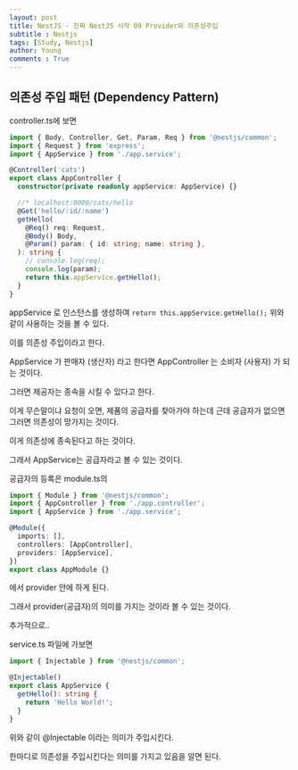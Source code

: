 ```yaml
---
layout: post
title: NestJS - 진짜 NestJS 시작 09 Provider와 의존성주입
subtitle : Nestjs
tags: [Study, Nestjs]
author: Young
comments : True
---
```


## 의존성 주입 패턴 (Dependency Pattern)

controller.ts에 보면
```ts
import { Body, Controller, Get, Param, Req } from '@nestjs/common';
import { Request } from 'express';
import { AppService } from './app.service';

@Controller('cats')
export class AppController {
  constructor(private readonly appService: AppService) {}

  //* localhost:8000/cats/hello
  @Get('hello/:id/:name')
  getHello(
    @Req() req: Request,
    @Body() Body,
    @Param() param: { id: string; name: string },
  ): string {
    // console.log(req);
    console.log(param);
    return this.appService.getHello();
  }
}

```

appService 로 인스턴스를 생성하여
```return this.appService.getHello();```
위와 같이 사용하는 것을 볼 수 있다.

이를 의존성 주입이라고 한다.

AppService 가 판매자 (생산자) 라고 한다면
AppController 는 소비자 (사용자) 가 되는 것이다.

그러면 제공자는 종속을 시킬 수 있다고 한다.

이게 무슨말이냐
요청이 오면, 제품의 공급자를 찾아가야 하는데
근데 공급자가 없으면 그러면 의존성이 망가지는 것이다.

이게 의존성에 종속된다고 하는 것이다.

그래서 AppService는 공급자라고 볼 수 있는 것이다.

공급자의 등록은
module.ts의

```ts
import { Module } from '@nestjs/common';
import { AppController } from './app.controller';
import { AppService } from './app.service';

@Module({
  imports: [],
  controllers: [AppController],
  providers: [AppService],
})
export class AppModule {}
```

에서 provider 안에 하게 된다.

그래서 provider(공급자)의 의미를 가지는 것이라 볼 수 있는 것이다.

추가적으로..

service.ts 파일에 가보면
```ts
import { Injectable } from '@nestjs/common';

@Injectable()
export class AppService {
  getHello(): string {
    return 'Hello World!';
  }
}
```

위와 같이 @Injectable 이라는 의미가 주입시킨다.

한마디로 의존성을 주입시킨다는 의미를 가지고 있음을 알면 된다.
